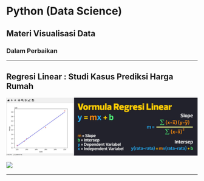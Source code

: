 # Python (Data Science)

## Materi Visualisasi Data
### Dalam Perbaikan

***

## Regresi Linear : Studi Kasus Prediksi Harga Rumah

<img src="/pythondatascience/images/Thumbnail.jpg?raw=true"/>

[![](https://img.shields.io/badge/Materi%20dan%20Implementasi-Disini-critical?style=for-the-badge&logo=mathworks&logoColor=FFF)](https://kevinperdana.github.io/pythondatascience/regresilinear)

***
